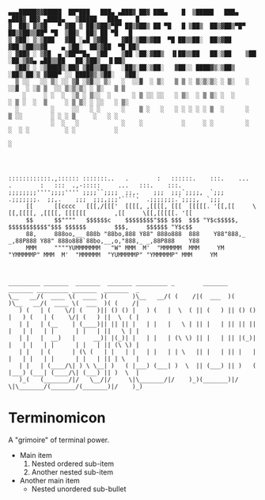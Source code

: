 


    ▄▄▄█████▓▓█████  ██▀███   ███▄ ▄███▓ ██▓ ███▄    █  ▒█████   ███▄ ▄███▓ ██▓ ▄████▄   ▒█████   ███▄    █ 
    ▓  ██▒ ▓▒▓█   ▀ ▓██ ▒ ██▒▓██▒▀█▀ ██▒▓██▒ ██ ▀█   █ ▒██▒  ██▒▓██▒▀█▀ ██▒▓██▒▒██▀ ▀█  ▒██▒  ██▒ ██ ▀█   █ 
    ▒ ▓██░ ▒░▒███   ▓██ ░▄█ ▒▓██    ▓██░▒██▒▓██  ▀█ ██▒▒██░  ██▒▓██    ▓██░▒██▒▒▓█    ▄ ▒██░  ██▒▓██  ▀█ ██▒
    ░ ▓██▓ ░ ▒▓█  ▄ ▒██▀▀█▄  ▒██    ▒██ ░██░▓██▒  ▐▌██▒▒██   ██░▒██    ▒██ ░██░▒▓▓▄ ▄██▒▒██   ██░▓██▒  ▐▌██▒
      ▒██▒ ░ ░▒████▒░██▓ ▒██▒▒██▒   ░██▒░██░▒██░   ▓██░░ ████▓▒░▒██▒   ░██▒░██░▒ ▓███▀ ░░ ████▓▒░▒██░   ▓██░
      ▒ ░░   ░░ ▒░ ░░ ▒▓ ░▒▓░░ ▒░   ░  ░░▓  ░ ▒░   ▒ ▒ ░ ▒░▒░▒░ ░ ▒░   ░  ░░▓  ░ ░▒ ▒  ░░ ▒░▒░▒░ ░ ▒░   ▒ ▒ 
        ░     ░ ░  ░  ░▒ ░ ▒░░  ░      ░ ▒ ░░ ░░   ░ ▒░  ░ ▒ ▒░ ░  ░      ░ ▒ ░  ░  ▒     ░ ▒ ▒░ ░ ░░   ░ ▒░
      ░         ░     ░░   ░ ░      ░    ▒ ░   ░   ░ ░ ░ ░ ░ ▒  ░      ░    ▒ ░░        ░ ░ ░ ▒     ░   ░ ░ 
                ░  ░   ░            ░    ░           ░     ░ ░         ░    ░  ░ ░          ░ ░           ░ 
                                                                               ░                            




    ::::::::::::.,:::::: :::::::..   .        :   ::::::.    :::.    ...     .        :   :::  .,-:::::     ...   :::.    :::.
    ;;;;;;;;'''';;;;'''' ;;;;``;;;;  ;;,.    ;;;  ;;;`;;;;,  `;;; .;;;;;;;.  ;;,.    ;;;  ;;;,;;;'````'  .;;;;;;;.`;;;;,  `;;;
         [[      [[cccc   [[[,/[[['  [[[[, ,[[[[, [[[  [[[[[. '[[,[[     \[[,[[[[, ,[[[[, [[[[[[        ,[[     \[[,[[[[[. '[[
         $$      $$""""   $$$$$$c    $$$$$$$$"$$$ $$$  $$$ "Y$c$$$$$,     $$$$$$$$$$$"$$$ $$$$$$        $$$,     $$$$$$ "Y$c$$
         88,     888oo,__ 888b "88bo,888 Y88" 888o888  888    Y88"888,_ _,88P888 Y88" 888o888`88bo,__,o,"888,_ _,88P888    Y88
         MMM     """"YUMMMMMMM   "W" MMM  M'  "MMMMMM  MMM     YM  "YMMMMMP" MMM  M'  "MMMMMM  "YUMMMMMP" "YMMMMMP" MMM     YM



    _________ _______  _______  _______ _________ _        _______  _______ _________ _______  _______  _       
    \__   __/(  ____ \(  ____ )(       )\__   __/( (    /|(  ___  )(       )\__   __/(  ____ \(  ___  )( (    /|
       ) (   | (    \/| (    )|| () () |   ) (   |  \  ( || (   ) || () () |   ) (   | (    \/| (   ) ||  \  ( |
       | |   | (__    | (____)|| || || |   | |   |   \ | || |   | || || || |   | |   | |      | |   | ||   \ | |
       | |   |  __)   |     __)| |(_)| |   | |   | (\ \) || |   | || |(_)| |   | |   | |      | |   | || (\ \) |
       | |   | (      | (\ (   | |   | |   | |   | | \   || |   | || |   | |   | |   | |      | |   | || | \   |
       | |   | (____/\| ) \ \__| )   ( |___) (___| )  \  || (___) || )   ( |___) (___| (____/\| (___) || )  \  |
       )_(   (_______/|/   \__/|/     \|\_______/|/    )_)(_______)|/     \|\_______/(_______/(_______)|/    )_)
                                                                                                                




# Terminomicon
A "grimoire" of terminal power.

- Main item
    1. Nested ordered sub-item
    2. Another nested sub-item
- Another main item
    - Nested unordered sub-bullet
